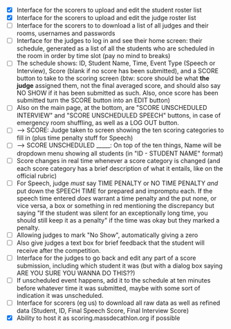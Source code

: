 - [x] Interface for the scorers to upload and edit the student roster list
- [x] Interface for the scorers to upload and edit the judge roster list
- [ ] Interface for the scorers to to download a list of all judges and their rooms, usernames and passwords
- [ ] Interface for the judges to log in and see their home screen: their schedule, generated as a list of all the students who are scheduled in the room in order by time slot (pay no mind to breaks)
- [ ] The schedule shows: ID, Student Name, Time, Event Type (Speech or Interview), Score (blank if no score has been submitted), and a SCORE button to take to the scoring screen (btw: score should be what **the judge** assigned them, not the final averaged score, and should also say NO SHOW if it has been submitted as such. Also, once score has been submitted turn the SCORE button into an EDIT button)
- [ ] Also on the main page, at the bottom, are "SCORE UNSCHEDULED INTERVIEW" and "SCORE UNSCHEDULED SPEECH" buttons, in case of emergency room shuffling, as well as a LOG OUT button. 
- [ ] --> SCORE: Judge taken to screen showing the ten scoring categories to fill in (plus time penalty stuff for Speech) 
- [ ] --> SCORE UNSCHEDULED _____: On top of the ten things, Name will be dropdown menu showing all students (in "ID - STUDENT NAME" format)
- [ ] Score changes in real time whenever a score category is changed (and each score category has a brief description of what it entails, like on the official rubric)
- [ ] For Speech, judge _must_ say TIME PENALTY or NO TIME PENALTY _and_ put down the SPEECH TIME for prepared and impromptu each. If the speech time entered *does* warrant a time penalty and the put none, or vice versa, a box or something in red mentioning the discrepancy but saying "If the student was silent for an exceptionally long time, you should still keep it as a penalty" if the time was okay but they marked a penalty. 
- [ ] Allowing judges to mark "No Show", automatically giving a zero
- [ ] Also give judges a text box for brief feedback that the student will receive after the competition. 
- [ ] Interface for the judges to go back and edit any part of a score submission, including which student it was (but with a dialog box saying ARE YOU SURE YOU WANNA DO THIS??)
- [ ] If unscheduled event happens, add it to the schedule at ten minutes before whatever time it was submitted, maybe with some sort of indication it was unscheduled. 
- [ ] Interface for scorers (eg us) to download all raw data as well as refined data (Student, ID, Final Speech Score, Final Interview Score)
- [x] Ability to host it as scoring.massdecathlon.org if possible